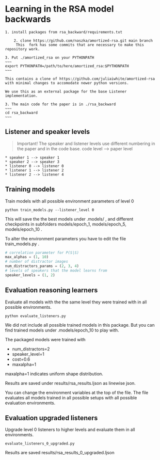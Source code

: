 Learning in the RSA model backwards
============

	1. install packages from rsa_backward/requirements.txt

        2. clone https://github.com/naszka/amortized-rsa.git main branch
	     This  fork has some commits that are necessary to make this repository work.

	3. Put ./amortized_rsa on your PYTHONPATH
	~~~
	export PYTHONPATH=/path/to/here/amortized_rsa:$PYTHONPATH
	~~~

	This contains a clone of https://github.com/juliaiwhite/amortized-rsa 
	with minimal changes to accomodate newer python versions.

	We use this as an external package for the base Listener implementation.

	3. The main code for the paper is in ./rsa_backward
	~~~
	cd rsa_backward
	~~~

Listener and speaker levels
------------

> Important! The speaker and listener levels use different numbering in the paper and in the code base.
> code level --> paper level

    * speaker 1 --> speaker 1
    * speaker 2 --> speaker 3
    * listener 0 --> listener 0
    * listener 1 --> listener 2
    * listener 2 --> listener 4


Training models
------------

Train models with all possible environment parameters of level 0

~~~
python train_models.py --listener_level 0
~~~

This will save the the best models under .models/ ,
and different checkpoints in subfolders models/epoch_1, models/epoch_5, models/epoch_10 .
 
To alter the environment parameters you have to edit the file train_models.py .

~~~python
# correlation parameter for P(S|S)
max_alphas = (1, 10)
# number of distractor images
num_distractors_params = (2, 3, 4)
# levels of speakers that the model learns from
speaker_levels = (1, 2)
~~~
 
Evaluation reasoning learners
--------------

Evaluate all models with the the same level they were trained with in all possible environments.

~~~
python evaluate_listeners.py
~~~

We did not include all possible trained models in this package. But you can find trained models under .models/epoch_10 to play with.

The packaged models were trained with

* num_distractors=2
* speaker_level=1
* cost=0.6
* maxalpha=1

maxalpha=1 indicates uniform shape distribution.

Results are saved under results/rsa_results.ljson as linewise json.

You can change the environment variables at the top of the file.
The file evaluates all models trained in all possible setups with all possible evaluation environments.

Evaluation upgraded listeners
--------------

Upgrade level 0 listeners to higher levels and evaluate them in all environments.

~~~
evaluate_listeners_0_upgraded.py
~~~

Results are saved results/rsa_results_0_upgraded.ljson

